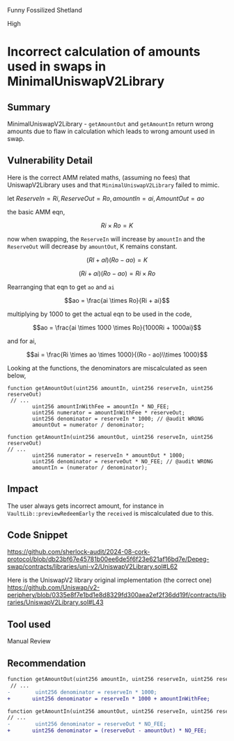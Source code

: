 Funny Fossilized Shetland

High

# Incorrect calculation of amounts used in swaps in MinimalUniswapV2Library

## Summary
MinimalUniswapV2Library - `getAmountOut` and `getAmountIn` return wrong amounts due to flaw in calculation which leads to wrong amount used in swap.
## Vulnerability Detail
Here is the correct AMM related maths, (assuming no fees) that UniswapV2Library uses and that `MinimalUniswapV2Library` failed to mimic.

let $ReserveIn = Ri, ReserveOut = Ro, amountIn = ai, AmountOut = ao$

the basic AMM eqn,

$$Ri \times Ro = K$$

now when swapping, the `ReserveIn` will increase by `amountIn` and the `ReserveOut` will decrease by `amountOut`, K remains constant.

$$(RI + aI)(Ro - ao) = K$$

$$(Ri + ai)(Ro - ao) = Ri \times Ro$$

Rearranging that eqn to get `ao` and `ai` 

$$ao = \frac{ai \times Ro}{Ri + ai}$$

multiplying by 1000 to get the actual eqn to be used in the code,

$$ao = \frac{ai \times 1000 \times Ro}{1000Ri + 1000ai}$$

and for ai,

$$ai = \frac{Ri \times ao \times 1000}{(Ro - ao)\\times 1000}$$

Looking at the functions, the denominators are miscalculated as seen below,
```solidity
function getAmountOut(uint256 amountIn, uint256 reserveIn, uint256 reserveOut)
 // ...
        uint256 amountInWithFee = amountIn * NO_FEE;
        uint256 numerator = amountInWithFee * reserveOut;
        uint256 denominator = reserveIn * 1000; // @audit WRONG
        amountOut = numerator / denominator;
 ```
```solidity
function getAmountIn(uint256 amountOut, uint256 reserveIn, uint256 reserveOut)
// ...
        uint256 numerator = reserveIn * amountOut * 1000;
        uint256 denominator = reserveOut * NO_FEE; // @audit WRONG
        amountIn = (numerator / denominator);
```
## Impact
The user always gets incorrect amount, for instance in `VaultLib::previewRedeemEarly` the `received` is miscalculated due to this.
## Code Snippet
https://github.com/sherlock-audit/2024-08-cork-protocol/blob/db23bf67e45781b00ee6de5f6f23e621af16bd7e/Depeg-swap/contracts/libraries/uni-v2/UniswapV2Library.sol#L62

Here is the UniswapV2 library original implementation (the correct one)
https://github.com/Uniswap/v2-periphery/blob/0335e8f7e1bd1e8d8329fd300aea2ef2f36dd19f/contracts/libraries/UniswapV2Library.sol#L43
## Tool used
Manual Review

## Recommendation
```diff
function getAmountOut(uint256 amountIn, uint256 reserveIn, uint256 reserveOut)
 // ...
-        uint256 denominator = reserveIn * 1000;
+       uint256 denominator = reserveIn * 1000 + amountInWithFee;
 ```
```diff
function getAmountIn(uint256 amountOut, uint256 reserveIn, uint256 reserveOut)
// ...
-        uint256 denominator = reserveOut * NO_FEE; 
+       uint256 denominator = (reserveOut - amountOut) * NO_FEE;
```